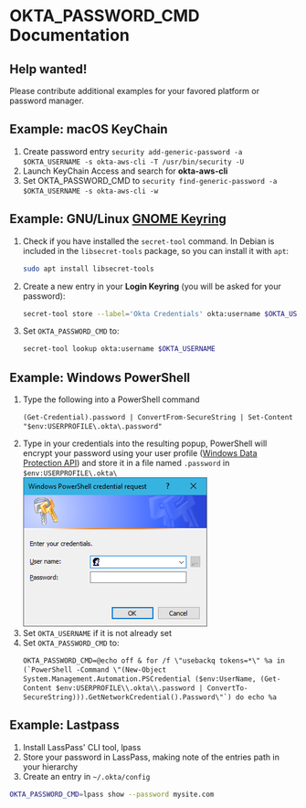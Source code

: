 # OKTA_PASSWORD_CMD Documentation

## Help wanted!

Please contribute additional examples for your favored platform or password manager.

## Example: macOS KeyChain

1. Create password entry `security add-generic-password -a $OKTA_USERNAME -s okta-aws-cli -T /usr/bin/security -U`
2. Launch KeyChain Access and search for **okta-aws-cli**
3. Set OKTA_PASSWORD_CMD to `security find-generic-password -a $OKTA_USERNAME -s okta-aws-cli -w`

## Example: GNU/Linux [GNOME Keyring](https://wiki.gnome.org/Projects/GnomeKeyring)

1. Check if you have installed the `secret-tool` command. In Debian is included in the `libsecret-tools` package, so you can install it with `apt`:
   ```bash
   sudo apt install libsecret-tools
   ```
2. Create a new entry in your **Login Keyring** (you will be asked for your password):
   ```bash
   secret-tool store --label='Okta Credentials' okta:username $OKTA_USERNAME
   ```
3. Set `OKTA_PASSWORD_CMD` to:
   ```bash
   secret-tool lookup okta:username $OKTA_USERNAME
   ```

## Example: Windows PowerShell

1. Type the following into a PowerShell command
   ```pswh
   (Get-Credential).password | ConvertFrom-SecureString | Set-Content "$env:USERPROFILE\.okta\.password"
   ```
2. Type in your credentials into the resulting popup, PowerShell will encrypt your password using your user profile ([Windows Data Protection API](https://docs.microsoft.com/en-us/powershell/module/microsoft.powershell.security/convertfrom-securestring)) and store it in a file named `.password` in `$env:USERPROFILE\.okta\`  
   ![PowerShell Prompt](images/PowerShell_Prompt.png)
4. Set `OKTA_USERNAME` if it is not already set
5. Set `OKTA_PASSWORD_CMD` to:
   ```property
   OKTA_PASSWORD_CMD=@echo off & for /f \"usebackq tokens=*\" %a in (`PowerShell -Command \"(New-Object System.Management.Automation.PSCredential ($env:UserName, (Get-Content $env:USERPROFILE\\.okta\\.password | ConvertTo-SecureString))).GetNetworkCredential().Password\"`) do echo %a
   ````

## Example: Lastpass
1. Install LassPass' CLI tool, lpass
2. Store your password in LassPass, making note of the entries path in your hierarchy
3. Create an entry in `~/.okta/config`
```bash
OKTA_PASSWORD_CMD=lpass show --password mysite.com
```
